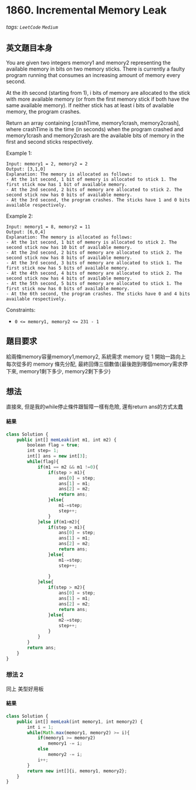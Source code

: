 # 1860. Incremental Memory Leak
###### tags: `LeetCode` `Medium`

## 英文題目本身
You are given two integers memory1 and memory2 representing the available memory in bits on two memory sticks. There is currently a faulty program running that consumes an increasing amount of memory every second.

At the ith second (starting from 1), i bits of memory are allocated to the stick with more available memory (or from the first memory stick if both have the same available memory). If neither stick has at least i bits of available memory, the program crashes.

Return an array containing [crashTime, memory1crash, memory2crash], where crashTime is the time (in seconds) when the program crashed and memory1crash and memory2crash are the available bits of memory in the first and second sticks respectively.

 

Example 1:

```
Input: memory1 = 2, memory2 = 2
Output: [3,1,0]
Explanation: The memory is allocated as follows:
- At the 1st second, 1 bit of memory is allocated to stick 1. The first stick now has 1 bit of available memory.
- At the 2nd second, 2 bits of memory are allocated to stick 2. The second stick now has 0 bits of available memory.
- At the 3rd second, the program crashes. The sticks have 1 and 0 bits available respectively.
```
Example 2:
```
Input: memory1 = 8, memory2 = 11
Output: [6,0,4]
Explanation: The memory is allocated as follows:
- At the 1st second, 1 bit of memory is allocated to stick 2. The second stick now has 10 bit of available memory.
- At the 2nd second, 2 bits of memory are allocated to stick 2. The second stick now has 8 bits of available memory.
- At the 3rd second, 3 bits of memory are allocated to stick 1. The first stick now has 5 bits of available memory.
- At the 4th second, 4 bits of memory are allocated to stick 2. The second stick now has 4 bits of available memory.
- At the 5th second, 5 bits of memory are allocated to stick 1. The first stick now has 0 bits of available memory.
- At the 6th second, the program crashes. The sticks have 0 and 4 bits available respectively.
```

Constraints:

- `0 <= memory1, memory2 <= 231 - 1`
## 題目要求
給兩條memory容量memory1,memory2, 系統需求 memory 從 1 開始一路向上
每次從多的 memory 條先分配, 最終回傳三個數值{最後跑到哪個memory需求停下來, memory1剩下多少, memory2剩下多少}

## 想法
直接來, 但是我的while停止條件跟智障一樣有危險, 還有return ans的方式太蠢
#### 結果
```javascript
class Solution {
    public int[] memLeak(int m1, int m2) {
        boolean flag = true;
        int step= 1;
        int[] ans = new int[3];
        while(flag){
            if(m1 == m2 && m1 !=0){
                if(step > m1){
                    ans[0] = step;
                    ans[1] = m1;
                    ans[2] = m2;
                    return ans;
                }else{
                    m1-=step;
                    step++;
                }
            }else if(m1>m2){
                if(step > m1){
                    ans[0] = step;
                    ans[1] = m1;
                    ans[2] = m2;
                    return ans;
                }else{
                    m1-=step;
                    step++;
                    
                }
            }else{
                if(step > m2){
                    ans[0] = step;
                    ans[1] = m1;
                    ans[2] = m2;
                    return ans;
                }else{
                    m2-=step;
                    step++;
                }
            }
        }
        return ans;
    }
}
```

### 想法 2
同上  美型好用板
#### 結果
```javascript
class Solution {
    public int[] memLeak(int memory1, int memory2) {
        int i = 1;
        while(Math.max(memory1, memory2) >= i){
            if(memory1 >= memory2)
                memory1 -= i;
            else
                memory2 -= i;
            i++;
        }
        return new int[]{i, memory1, memory2};
    }
}
```